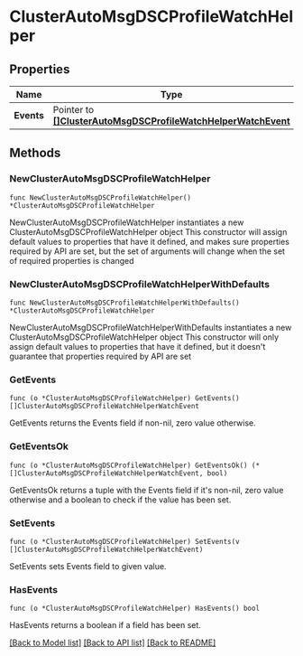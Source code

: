# ClusterAutoMsgDSCProfileWatchHelper

## Properties

Name | Type | Description | Notes
------------ | ------------- | ------------- | -------------
**Events** | Pointer to [**[]ClusterAutoMsgDSCProfileWatchHelperWatchEvent**](ClusterAutoMsgDSCProfileWatchHelperWatchEvent.md) |  | [optional] 

## Methods

### NewClusterAutoMsgDSCProfileWatchHelper

`func NewClusterAutoMsgDSCProfileWatchHelper() *ClusterAutoMsgDSCProfileWatchHelper`

NewClusterAutoMsgDSCProfileWatchHelper instantiates a new ClusterAutoMsgDSCProfileWatchHelper object
This constructor will assign default values to properties that have it defined,
and makes sure properties required by API are set, but the set of arguments
will change when the set of required properties is changed

### NewClusterAutoMsgDSCProfileWatchHelperWithDefaults

`func NewClusterAutoMsgDSCProfileWatchHelperWithDefaults() *ClusterAutoMsgDSCProfileWatchHelper`

NewClusterAutoMsgDSCProfileWatchHelperWithDefaults instantiates a new ClusterAutoMsgDSCProfileWatchHelper object
This constructor will only assign default values to properties that have it defined,
but it doesn't guarantee that properties required by API are set

### GetEvents

`func (o *ClusterAutoMsgDSCProfileWatchHelper) GetEvents() []ClusterAutoMsgDSCProfileWatchHelperWatchEvent`

GetEvents returns the Events field if non-nil, zero value otherwise.

### GetEventsOk

`func (o *ClusterAutoMsgDSCProfileWatchHelper) GetEventsOk() (*[]ClusterAutoMsgDSCProfileWatchHelperWatchEvent, bool)`

GetEventsOk returns a tuple with the Events field if it's non-nil, zero value otherwise
and a boolean to check if the value has been set.

### SetEvents

`func (o *ClusterAutoMsgDSCProfileWatchHelper) SetEvents(v []ClusterAutoMsgDSCProfileWatchHelperWatchEvent)`

SetEvents sets Events field to given value.

### HasEvents

`func (o *ClusterAutoMsgDSCProfileWatchHelper) HasEvents() bool`

HasEvents returns a boolean if a field has been set.


[[Back to Model list]](../README.md#documentation-for-models) [[Back to API list]](../README.md#documentation-for-api-endpoints) [[Back to README]](../README.md)



